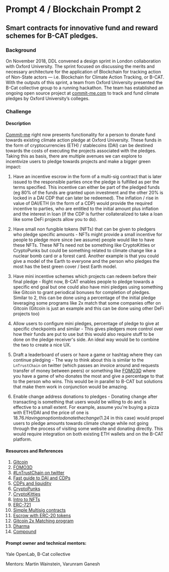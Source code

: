# Prompt 4 / Blockchain Prompt 2

## Smart contracts for innovative fund and reward schemes for B-CAT pledges.

### Background
On November 2018, DDL convened a design sprint in London collaboration with Oxford University. The sprint focused on discussing the merits and necessary architecture for the application of Blockchain for tracking action of Non-State actors — i.e. Blockchain for Climate Action Tracking, or B-CAT. With the outputs of this sprint, a team from Oxford University presented the B-Cat collective group to a running hackathon. The team has established an ongoing open source project at [commit-me.com](https://www.commit-me.com) to track and fund climate pledges by Oxford University’s colleges.

### Challenge
#### Description

[Commit-me](https://www.commit-me.com) right now presents functionality for a person to donate fund towards existing climate action pledge at Oxford University. These funds in the form of cryptocurrencies (ETH) / stablecoins (DAI) can be destined towards the costs of executing the projects associated with the pledges. Taking this as basis, there are multiple avenues we can explore to incentivize users to pledge towards projects and make a bigger green impact:

1. Have an incentive escrow in the form of a multi-sig contract that is later issued to the responsible parties once the pledge is fulfilled as per the terms specified. This incentive can either be part of the pledged funds (eg 80% of the funds are granted upon investment and the other 20% is locked in a DAI CDP that can later be redeemed). The inflation / rise in value of DAI/ETH (in the form of a CDP) would provide the required incentive to parties, who are entitled to the initial amount plus inflation and the interest in loan (if the CDP is further collateralized to take a loan like some DeFi projects allow you to do).

2. Have small non fungible tokens (NFTs) that can be given to pledgers who pledge specific amounts - NFTs might provide a small incentive for people to pledge more since (we assume) people would like to have these NFTs. These NFTs need not be something like CryptoKitties or CryptoPunks but could be something related to climate change like a nuclear bomb card or a forest card. Another example is that you could give a model of the Earth to everyone and the person who pledges the most has the best green cover / best Earth model.

3. Have mini incentive schemes which projects can redeem before their final pledge - Right now, B-CAT enables people to pledge towards a specific end goal but one could also have mini pledges using something like Gitcoin to grant periodical bonuses for completion of pledges. Similar to 2, this can be done using a percentage of the initial pledge leveraging some programs like 2x match that some companies offer on Gitcoin (Gitcoin is just an example and this can be done using other DeFi projects too)

4. Allow users to configure mini pledges, percentage of pledge to give at specific checkpoints and similar - This gives pledgers more control over how their funds are put to use but this would also require stuff to be done on the pledge receiver's side. An ideal way would be to combine the two to create a nice UX.

5. Draft a leaderboard of users or have a game or hashtag where they can continue pledging - The way to think about this is similar to the `LnTrustChain` on twitter (which passes an  invoice around and requests transfer of money between peers) or something like [FOMO3D](http://exitscam.me/play) where you have a game of who donates the most and give a percentage to that to the person who wins. This would be in parallel to B-CAT but solutions that make them work in conjunction would be amazing.

6. Enable change address donations to pledges - Donating change after transacting is something that users would be willing to do and is effective to a small extent. For example, assume you're buying a pizza with ETH/DAI and the price of one is $18.76. Having an option to donate the change ($1.24 in this case) would propel users to pledge amounts towards climate change while not going through the process of visiting some website and donating directly. This would require integration on both existing ETH wallets and on the B-CAT platform.

#### Resources and References
1. [Gitcoin](https://gitcoin.co)
2. [FOMO3D](http://exitscam.me/play)
3. [#LnTrustChain on twitter](https://twitter.com/hashtag/LNTrustChain?src=hash&lang=en)
4. [Fast guide to DAI and CDPs](https://medium.com/coinmonks/tl-dr-guide-to-makerdao-and-dai-tokens-228a11fab6a2)
5. [CDPs and liquidity](https://tokeneconomy.co/superfluid-collateral-in-open-finance-8c3db15efac)
6. [CryptoPunks](https://www.larvalabs.com/cryptopunks)
7. [CryptoKitties](https://www.cryptokitties.co)
8. [Intro to NFTs](https://blockchainhub.net/blog/blog/nfts-fungible-tokens-vs-non-fungible-tokens/)
9. [ERC-721](http://erc721.org)
10. [Simple Multisig contracts](https://medium.com/@ChrisLundkvist/exploring-simpler-ethereum-multisig-contracts-b71020c19037)
11. [Escrow with ERC-20 tokens](https://medium.com/@s_van_laar/how-to-build-an-escrow-contract-with-an-ethereum-erc20-token-bfc4825b0dd7)
12. [Gitcoin 2x Matching program](https://medium.com/gitcoin/gitcoin-grants-clr-matching-ecbc87b10038)
13. [Dharma](https://dharma.io)
14. [Compound](https://compound.finance)

#### Prompt owner and technical mentors:
Yale OpenLab, B-Cat collective

Mentors: Martin Wainstein, Varunram Ganesh
